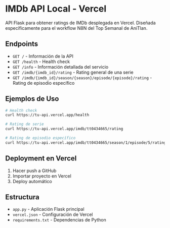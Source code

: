 # IMDb API Local - Vercel

API Flask para obtener ratings de IMDb desplegada en Vercel. Diseñada específicamente para el workflow N8N del Top Semanal de AniTlan.

## Endpoints

- `GET /` - Información de la API
- `GET /health` - Health check
- `GET /info` - Información detallada del servicio
- `GET /imdb/{imdb_id}/rating` - Rating general de una serie
- `GET /imdb/{imdb_id}/season/{season}/episode/{episode}/rating` - Rating de episodio específico

## Ejemplos de Uso

```bash
# Health check
curl https://tu-api.vercel.app/health

# Rating de serie
curl https://tu-api.vercel.app/imdb/tt0434665/rating

# Rating de episodio específico
curl https://tu-api.vercel.app/imdb/tt0434665/season/1/episode/5/rating
```

## Deployment en Vercel

1. Hacer push a GitHub
2. Importar proyecto en Vercel
3. Deploy automático

## Estructura

- `app.py` - Aplicación Flask principal
- `vercel.json` - Configuración de Vercel
- `requirements.txt` - Dependencias de Python